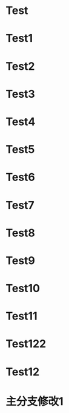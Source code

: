 # Test
# Test1
# Test2
# Test3
# Test4
# Test5
# Test6
# Test7
# Test8
# Test9
# Test10
# Test11
# Test122
# Test12
# 主分支修改1
